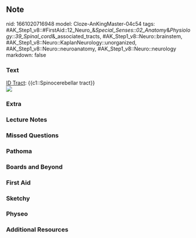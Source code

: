## Note
nid: 1661020716948
model: Cloze-AnKingMaster-04c54
tags: #AK_Step1_v8::#FirstAid::12_Neuro_&_Special_Senses::02_Anatomy_&_Physiology::39_Spinal_cord_&_associated_tracts, #AK_Step1_v8::Neuro::brainstem, #AK_Step1_v8::Neuro::KaplanNeurology::unorganized, #AK_Step1_v8::Neuro::neuroanatomy, #AK_Step1_v8::Neuro::neurology
markdown: false

### Text
<div>
  <u style="text-decoration: underline;">ID Tract</u>:
  {{c1::Spinocerebellar tract}}
</div>
<div><img src="paste-39410619908600.jpg"></div>

### Extra


### Lecture Notes


### Missed Questions


### Pathoma


### Boards and Beyond


### First Aid


### Sketchy


### Physeo


### Additional Resources

